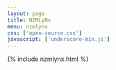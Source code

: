 ```yaml
---
layout: page
title: NZMLyNx
menu: nzmlynx
css: ['open-source.css']
javascript: ['underscore-min.js']
---
```

{% include nzmlynx.html %}